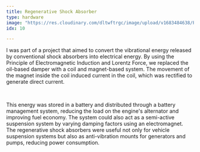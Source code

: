 ```yaml
---
title: Regenerative Shock Absorber
type: hardware
image: "https://res.cloudinary.com/dltwftrgc/image/upload/v1683484638/Projects/Render-RegenShox_sgnorg.png"
idx: 10

---
```

I was part of a project that aimed to convert the vibrational energy released by conventional shock absorbers into electrical energy. By using the Principle of Electromagnetic Induction and Lorentz Force, we replaced the oil-based damper with a coil and magnet-based system. The movement of the magnet inside the coil induced current in the coil, which was rectified to generate direct current.  

<br>

This energy was stored in a battery and distributed through a battery management system, reducing the load on the engine's alternator and improving fuel economy. The system could also act as a semi-active suspension system by varying damping factors using an electromagnet. The regenerative shock absorbers were useful not only for vehicle suspension systems but also as anti-vibration mounts for generators and pumps, reducing power consumption.